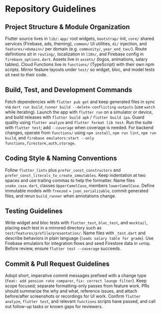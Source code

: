 # Repository Guidelines

## Project Structure & Module Organization
Flutter source lives in `lib/`: `app/` root widgets, `bootstrap/` init, `core/` shared services (Firebase, ads, theming), `common/` UI utilities, `di/` injection, and `features/<domain>/` per domain (e.g. `community/`, `year_end_tax/`). Route definitions sit in `routing/`, localization in `l10n/`, and Firebase config in `firebase_options.dart`. Assets live in `assets/` (logos, animations, salary tables). Cloud Functions live in `functions/` (TypeScript) with their own npm scripts. Mirror feature layouts under `test/` so widget, bloc, and model tests sit next to their code.

## Build, Test, and Development Commands
Fetch dependencies with `flutter pub get` and keep generated files in sync via `dart run build_runner build --delete-conflicting-outputs` (use `watch` while iterating). Launch the app with `flutter run` on a simulator or device, and build releases with `flutter build apk` / `flutter build ipa`. Guard quality using `flutter analyze` and `flutter format lib test`. Run the suite with `flutter test`; add `--coverage` when coverage is needed. For backend changes, operate from `functions/` using `npm install`, `npm run lint`, `npm run build`, and `firebase emulators:start --only functions,firestore,auth,storage`.

## Coding Style & Naming Conventions
Follow `flutter_lints` plus `prefer_const_constructors` and `prefer_const_literals_to_create_immutables`. Keep indentation at two spaces and use trailing commas to help the formatter. Name files `snake_case.dart`, classes `UpperCamelCase`, members `lowerCamelCase`. Define immutable models with `freezed` + `json_serializable`, commit generated files, and rerun `build_runner` when annotations change.

## Testing Guidelines
Write widget and bloc tests with `flutter_test`, `bloc_test`, and `mocktail`, placing each test in a mirrored directory such as `test/features/profile/presentation/`. Name files with `_test.dart` and describe behaviors in plain language (`loads salary table for grade`). Use Firebase emulators for integration flows and seed Firestore data in `setUp`. Before review, ensure `flutter test --coverage` succeeds.

## Commit & Pull Request Guidelines
Adopt short, imperative commit messages prefixed with a change type (`feat: add pension rate comparer`, `fix: correct lounge filter`). Keep scope focused; separate formatting-only passes from feature work. PRs should summarize the why and what, reference issues, and attach before/after screenshots or recordings for UI work. Confirm `flutter analyze`, `flutter test`, and relevant `functions` scripts have passed, and call out follow-up tasks or known gaps for reviewers.
